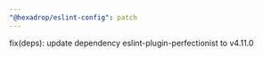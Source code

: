 ```yaml
---
"@hexadrop/eslint-config": patch
---
```


fix(deps): update dependency eslint-plugin-perfectionist to v4.11.0
